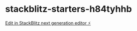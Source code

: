 # stackblitz-starters-h84tyhhb

[Edit in StackBlitz next generation editor ⚡️](https://stackblitz.com/~/github.com/firemoney81-naldon/stackblitz-starters-h84tyhhb)